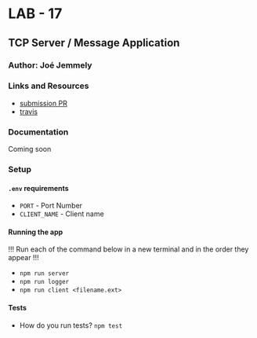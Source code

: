 # LAB - 17

## TCP Server / Message Application

### Author: Joé Jemmely

### Links and Resources

- [submission PR](https://github.com/401-advanced-javascript-joejemmely/lab-17/pull/1)
- [travis](https://travis-ci.com/401-advanced-javascript-joejemmely/lab-17)

### Documentation

Coming soon

### Setup

#### `.env` requirements

- `PORT` - Port Number
- `CLIENT_NAME` - Client name

#### Running the app

!!! Run each of the command below in a new terminal and in the order they appear !!!

- `npm run server`
- `npm run logger`
- `npm run client <filename.ext>`

#### Tests

- How do you run tests? `npm test`
